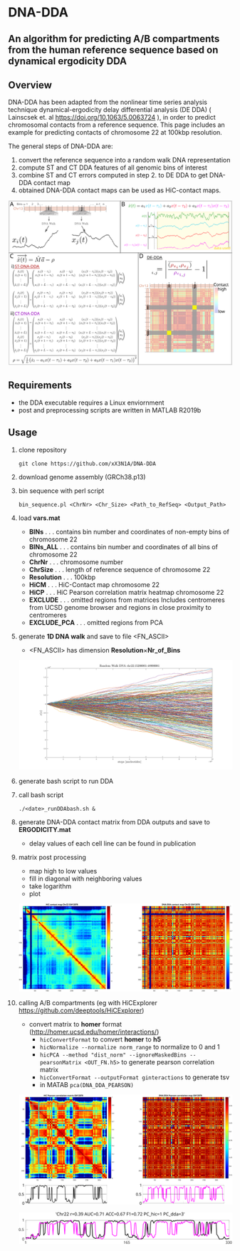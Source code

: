 # DNA-DDA 
## An algorithm for predicting A/B compartments from the human reference sequence based on dynamical ergodicity DDA


## Overview

DNA-DDA has been adapted from the nonlinear time series analysis technique dynamical-ergodicity delay differential analysis (DE DDA) ( Lainscsek et. al https://doi.org/10.1063/5.0063724 ), in order to predict chromosomal contacts from a reference sequence. This page includes an example for predicting contacts of chromosome 22 at 100kbp resolution.

The general steps of DNA-DDA are:  
 1. convert the reference sequence into a random walk DNA representation  
 2. compute ST and CT DDA features of all genomic bins of interest  
 3. combine ST and CT errors computed in step 2. to DE DDA to get DNA-DDA contact map  
 4. obtained DNA-DDA contact maps can be used as HiC-contact maps.

![DNA-DDA procedure](/Figures/DNA_DDA_Procedure.svg)


## Requirements
* the DDA executable requires a Linux enviornment
* post and preprocessing scripts are written in MATLAB R2019b

## Usage
 1. clone repository
    ```
    git clone https://github.com/xX3N1A/DNA-DDA
    ```
 2. download genome assembly (GRCh38.p13)

 3. bin sequence with perl script
    ```
    bin_sequence.pl <ChrNr> <Chr_Size> <Path_to_RefSeq> <Output_Path>
    ```
 4. load **vars.mat**

    * **BINs** . . . contains bin number and coordinates of non-empty bins of chromosome 22
    * **BINs\_ALL** . . . contains bin number and coordinates of all bins of chromosome 22 
    * **ChrNr** . . . chromosome number 
    * **ChrSize** . . . length of reference sequence of chromosome 22
    * **Resolution** . . . 100kbp 
    * **HiCM** . . . HiC-Contact map chromosome 22
    * **HiCP** . . . HiC Pearson correlation matrix heatmap chromosome 22
    * **EXCLUDE** . . . omitted regions from matrices Includes centromeres from UCSD genome browser and regions in close proximity to centromeres
    * **EXCLUDE\_PCA** . . . omitted regions from PCA

 5. generate **1D DNA walk** and save to file <FN_ASCII> 
	 
    * <FN_ASCII> has dimension **Resolution**$\times$**Nr_of_Bins** 
	    
    ![DNA_1DRW](/Figures/DNA_RW_ink.svg)


 6. generate bash script to run DDA

 7. call bash script 
    ```
    ./<date>_runDDAbash.sh &
    ```
	  
 8. generate DNA-DDA contact matrix from DDA outputs and save to **ERGODICITY.mat**

    * delay values of each cell line can be found in publication     


 9. matrix post processing

    * map high to low values
    * fill in diagonal with neighboring values
    * take logarithm    
    * plot

    ![DNA_DDA](/Figures/ContactMaps_ink.svg)


10. calling A/B compartments (eg with HiCExplorer https://github.com/deeptools/HiCExplorer)

     * convert matrix to **homer** format (http://homer.ucsd.edu/homer/interactions/) 
       * `hicConvertFormat` to convert **homer** to **h5**
       * `hicNormalize --normalize norm_range` to normalize to 0 and 1
       * `hicPCA --method "dist_norm" --ignoreMaskedBins --pearsonMatrix <OUT_FN.h5>` to generate pearson correlation matrix  
       * `hicConvertFormat --outputFormat ginteractions` to generate tsv
       * in MATAB `pca(DNA_DDA_PEARSON)`

    ![DNA_DDA_P](/Figures/Pearson_Matrices_ink.svg)


    ![PCs](/Figures/PCs_ink.svg)















